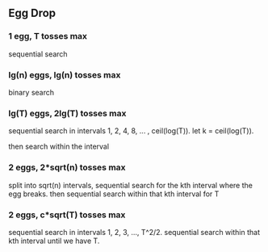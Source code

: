 ## Egg Drop

### 1 egg, T tosses max

sequential search

### lg(n) eggs, lg(n) tosses max

binary search

### lg(T) eggs, 2lg(T) tosses max

sequential search in intervals 1, 2, 4, 8, ... , ceil(log(T)). 
let k = ceil(log(T)).

then search within the
interval 

### 2 eggs, 2*sqrt(n) tosses max

split into sqrt(n) intervals, sequential search for the kth interval where the
egg breaks. then sequential search within that kth interval for T

### 2 eggs, c*sqrt(T) tosses max

sequential search in intervals 1, 2, 3, ..., T^2/2.
sequential search within that kth interval until we have T.
